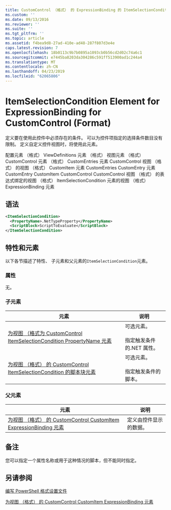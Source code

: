 ```yaml
---
title: CustomControl （格式） 的 ExpressionBinding 的 ItemSelectionCondition 元素 |Microsoft Docs
ms.custom: ''
ms.date: 09/13/2016
ms.reviewer: ''
ms.suite: ''
ms.tgt_pltfrm: ''
ms.topic: article
ms.assetid: f4bea9d8-27ad-410e-ad48-287f807d3e4e
caps.latest.revision: 7
ms.openlocfilehash: 18b0113c9b7b0895a1093cb0b56cd2d02c74a6c1
ms.sourcegitcommit: e7445ba8203da304286c591ff513900ad1c244a4
ms.translationtype: MT
ms.contentlocale: zh-CN
ms.lasthandoff: 04/23/2019
ms.locfileid: "62065806"
---
```

# <a name="itemselectioncondition-element-for-expressionbinding-for-customcontrol-format"></a>ItemSelectionCondition Element for ExpressionBinding for CustomControl (Format)

定义要在使用此控件中必须存在的条件。 可以为控件项指定的选择条件数目没有限制。 定义自定义控件视图时，将使用此元素。

配置元素 （格式） ViewDefinitions 元素 （格式） 视图元素 （格式） CustomControl 元素 （格式） CustomEntries 元素 CustomControl 视图 （格式） 的视图 （格式） CustomItem 元素 CustomEntries CustomEntry 元素CustomEntry CustomItem CustomControl CustomControl 视图 （格式） 的表达式绑定的视图 （格式） ItemSelectionCondition 元素的视图 （格式） ExpressionBinding 元素

## <a name="syntax"></a>语法

```xml
<ItemSelectionCondition>
  <PropertyName>.NetTypeProperty</PropertyName>
  <ScriptBlock>ScriptToEvaluate</ScriptBlock>
</ItemSelectionCondition>
```

## <a name="attributes-and-elements"></a>特性和元素

以下各节描述了特性、 子元素和父元素的`ItemSelectionCondition`元素。

### <a name="attributes"></a>属性

无。

### <a name="child-elements"></a>子元素

|元素|说明|
|-------------|-----------------|
|[为视图 （格式为 CustomControl ItemSelectionCondition PropertyName 元素](./propertyname-element-for-itemselectioncondition-for-customcontrol-for-view-format.md)|可选元素。<br /><br /> 指定触发条件的.NET 属性。|
|[为视图 （格式） 的 CustomControl ItemSelectionCondition 的脚本块元素](./scriptblock-element-for-itemselectioncondition-for-customcontrol-for-view-format.md)|可选元素。<br /><br /> 指定触发条件的脚本。|

### <a name="parent-elements"></a>父元素

|元素|说明|
|-------------|-----------------|
|[为视图 （格式） 的 CustomControl CustomItem ExpressionBinding 元素](./expressionbinding-element-for-customitem-for-customcontrol-for-view-format.md)|定义由控件显示的数据。|

## <a name="remarks"></a>备注

您可以指定一个属性名称或用于这种情况的脚本，但不能同时指定。

## <a name="see-also"></a>另请参阅

[编写 PowerShell 格式设置文件](./writing-a-powershell-formatting-file.md)

[为视图 （格式） 的 CustomControl CustomItem ExpressionBinding 元素](./expressionbinding-element-for-customitem-for-customcontrol-for-view-format.md)
